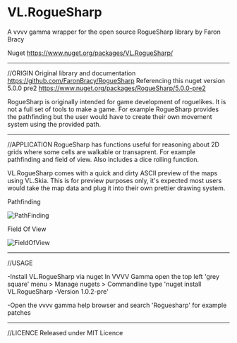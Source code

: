 # VL.RogueSharp
A vvvv gamma wrapper for the open source RogueSharp library by Faron Bracy

Nuget https://www.nuget.org/packages/VL.RogueSharp/

-----------------------
//ORIGIN
Original library and documentation https://github.com/FaronBracy/RogueSharp
Referencing this nuget version 5.0.0 pre2 https://www.nuget.org/packages/RogueSharp/5.0.0-pre2

RogueSharp is originally intended for game development of roguelikes.
It is not a full set of tools to make a game. For example RogueSharp provides the pathfinding but the user would have to create their own movement system using the provided path. 

-----------------------
//APPLICATION
RogueSharp has functions useful for reasoning about 2D grids where some cells are walkable or transaprent. 
For example pathfinding and field of view. 
Also includes a dice rolling function. 

VL.RogueSharp comes with a quick and dirty ASCII preview of the maps using VL.Skia. This is for preview purposes only, it's expected most users would take the map data and plug it into their own prettier drawing system.

Pathfinding 

![PathFinding](https://user-images.githubusercontent.com/4467208/160279650-d17d9547-f492-4a94-b411-cde4496013b8.gif)

Field Of View

![FieldOfView](https://user-images.githubusercontent.com/4467208/160279651-b63cb7f4-a68d-4f96-8ff4-1676af9eed08.gif)

------------------------
//USAGE 

-Install VL.RogueSharp via nuget 
In VVVV Gamma open the top left 'grey square' menu > Manage nugets > Commandline
type 'nuget install VL.RogueSharp -Version 1.0.2-pre'

-Open the vvvv gamma help browser and search 'Roguesharp' for example patches 

-------------------------
//LICENCE 
Released under MIT Licence 
